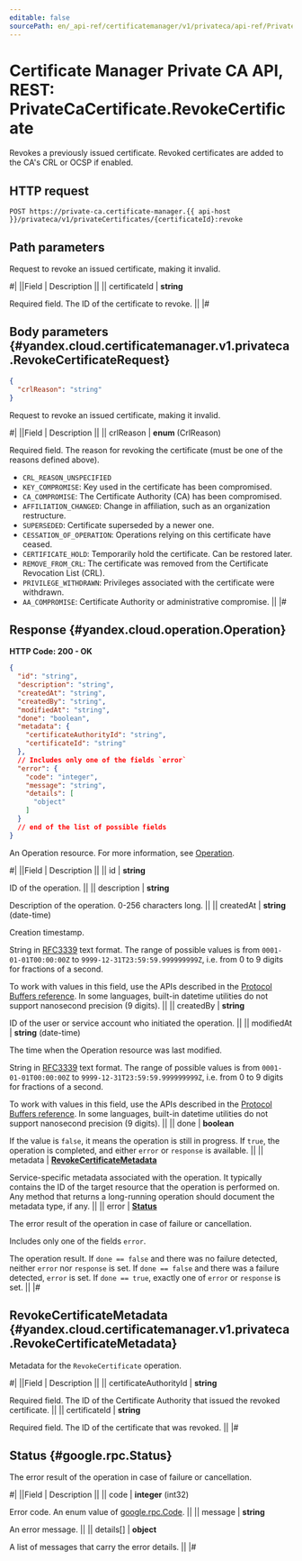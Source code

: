 ```yaml
---
editable: false
sourcePath: en/_api-ref/certificatemanager/v1/privateca/api-ref/PrivateCaCertificate/revokeCertificate.md
---
```


# Certificate Manager Private CA API, REST: PrivateCaCertificate.RevokeCertificate

Revokes a previously issued certificate. Revoked certificates are added to the CA's CRL or OCSP if enabled.

## HTTP request

```
POST https://private-ca.certificate-manager.{{ api-host }}/privateca/v1/privateCertificates/{certificateId}:revoke
```

## Path parameters

Request to revoke an issued certificate, making it invalid.

#|
||Field | Description ||
|| certificateId | **string**

Required field. The ID of the certificate to revoke. ||
|#

## Body parameters {#yandex.cloud.certificatemanager.v1.privateca.RevokeCertificateRequest}

```json
{
  "crlReason": "string"
}
```

Request to revoke an issued certificate, making it invalid.

#|
||Field | Description ||
|| crlReason | **enum** (CrlReason)

Required field. The reason for revoking the certificate (must be one of the reasons defined above).

- `CRL_REASON_UNSPECIFIED`
- `KEY_COMPROMISE`: Key used in the certificate has been compromised.
- `CA_COMPROMISE`: The Certificate Authority (CA) has been compromised.
- `AFFILIATION_CHANGED`: Change in affiliation, such as an organization restructure.
- `SUPERSEDED`: Certificate superseded by a newer one.
- `CESSATION_OF_OPERATION`: Operations relying on this certificate have ceased.
- `CERTIFICATE_HOLD`: Temporarily hold the certificate. Can be restored later.
- `REMOVE_FROM_CRL`: The certificate was removed from the Certificate Revocation List (CRL).
- `PRIVILEGE_WITHDRAWN`: Privileges associated with the certificate were withdrawn.
- `AA_COMPROMISE`: Certificate Authority or administrative compromise. ||
|#

## Response {#yandex.cloud.operation.Operation}

**HTTP Code: 200 - OK**

```json
{
  "id": "string",
  "description": "string",
  "createdAt": "string",
  "createdBy": "string",
  "modifiedAt": "string",
  "done": "boolean",
  "metadata": {
    "certificateAuthorityId": "string",
    "certificateId": "string"
  },
  // Includes only one of the fields `error`
  "error": {
    "code": "integer",
    "message": "string",
    "details": [
      "object"
    ]
  }
  // end of the list of possible fields
}
```

An Operation resource. For more information, see [Operation](/docs/api-design-guide/concepts/operation).

#|
||Field | Description ||
|| id | **string**

ID of the operation. ||
|| description | **string**

Description of the operation. 0-256 characters long. ||
|| createdAt | **string** (date-time)

Creation timestamp.

String in [RFC3339](https://www.ietf.org/rfc/rfc3339.txt) text format. The range of possible values is from
`0001-01-01T00:00:00Z` to `9999-12-31T23:59:59.999999999Z`, i.e. from 0 to 9 digits for fractions of a second.

To work with values in this field, use the APIs described in the
[Protocol Buffers reference](https://developers.google.com/protocol-buffers/docs/reference/overview).
In some languages, built-in datetime utilities do not support nanosecond precision (9 digits). ||
|| createdBy | **string**

ID of the user or service account who initiated the operation. ||
|| modifiedAt | **string** (date-time)

The time when the Operation resource was last modified.

String in [RFC3339](https://www.ietf.org/rfc/rfc3339.txt) text format. The range of possible values is from
`0001-01-01T00:00:00Z` to `9999-12-31T23:59:59.999999999Z`, i.e. from 0 to 9 digits for fractions of a second.

To work with values in this field, use the APIs described in the
[Protocol Buffers reference](https://developers.google.com/protocol-buffers/docs/reference/overview).
In some languages, built-in datetime utilities do not support nanosecond precision (9 digits). ||
|| done | **boolean**

If the value is `false`, it means the operation is still in progress.
If `true`, the operation is completed, and either `error` or `response` is available. ||
|| metadata | **[RevokeCertificateMetadata](#yandex.cloud.certificatemanager.v1.privateca.RevokeCertificateMetadata)**

Service-specific metadata associated with the operation.
It typically contains the ID of the target resource that the operation is performed on.
Any method that returns a long-running operation should document the metadata type, if any. ||
|| error | **[Status](#google.rpc.Status)**

The error result of the operation in case of failure or cancellation.

Includes only one of the fields `error`.

The operation result.
If `done == false` and there was no failure detected, neither `error` nor `response` is set.
If `done == false` and there was a failure detected, `error` is set.
If `done == true`, exactly one of `error` or `response` is set. ||
|#

## RevokeCertificateMetadata {#yandex.cloud.certificatemanager.v1.privateca.RevokeCertificateMetadata}

Metadata for the `RevokeCertificate` operation.

#|
||Field | Description ||
|| certificateAuthorityId | **string**

Required field. The ID of the Certificate Authority that issued the revoked certificate. ||
|| certificateId | **string**

Required field. The ID of the certificate that was revoked. ||
|#

## Status {#google.rpc.Status}

The error result of the operation in case of failure or cancellation.

#|
||Field | Description ||
|| code | **integer** (int32)

Error code. An enum value of [google.rpc.Code](https://github.com/googleapis/googleapis/blob/master/google/rpc/code.proto). ||
|| message | **string**

An error message. ||
|| details[] | **object**

A list of messages that carry the error details. ||
|#